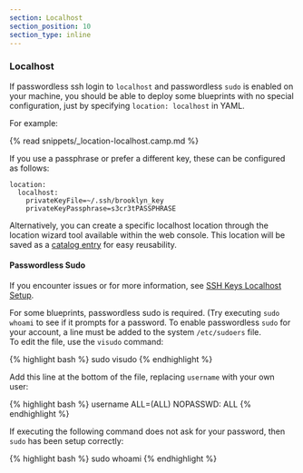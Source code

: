 ```yaml
---
section: Localhost
section_position: 10
section_type: inline
---
```


### Localhost

If passwordless ssh login to `localhost` and passwordless `sudo` is enabled on your 
machine, you should be able to deploy some blueprints with no special configuration,
just by specifying `location: localhost` in YAML.

For example:

{% read snippets/_location-localhost.camp.md %}

If you use a passphrase or prefer a different key, these can be configured as follows:

    location:
      localhost:
        privateKeyFile=~/.ssh/brooklyn_key
        privateKeyPassphrase=s3cr3tPASSPHRASE


Alternatively, you can create a specific localhost location through the location wizard tool available within the web console.
This location will be saved as a [catalog entry](/guide/blueprints/catalog/index.html#locations-in-the-catalog) 
for easy reusability.


#### Passwordless Sudo

If you encounter issues or for more information, see [SSH Keys Localhost Setup](#localhost-setup). 

For some blueprints, passwordless sudo is required. (Try executing `sudo whoami` to see if it prompts for a password. 
To enable passwordless `sudo` for your account, a line must be added to the system `/etc/sudoers` file.  
To edit the file, use the `visudo` command:

{% highlight bash %}
sudo visudo
{% endhighlight %}

Add this line at the bottom of the file, replacing `username` with your own user:

{% highlight bash %}
username ALL=(ALL) NOPASSWD: ALL
{% endhighlight %}

If executing the following command does not ask for your password, then `sudo` has been setup correctly:

{% highlight bash %}
sudo whoami
{% endhighlight %}
